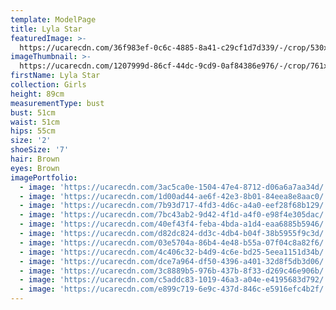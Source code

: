 ```yaml
---
template: ModelPage
title: Lyla Star
featuredImage: >-
  https://ucarecdn.com/36f983ef-0c6c-4885-8a41-c29cf1d7d339/-/crop/530x275/0,0/-/preview/
imageThumbnail: >-
  https://ucarecdn.com/1207999d-86cf-44dc-9cd9-0af84386e976/-/crop/761x971/169,0/-/preview/
firstName: Lyla Star
collection: Girls
height: 89cm
measurementType: bust
bust: 51cm
waist: 51cm
hips: 55cm
size: '2'
shoeSize: '7'
hair: Brown
eyes: Brown
imagePortfolio:
  - image: 'https://ucarecdn.com/3ac5ca0e-1504-47e4-8712-d06a6a7aa34d/'
  - image: 'https://ucarecdn.com/1d00ad44-ae6f-42e3-8b01-84eea8e8aac0/'
  - image: 'https://ucarecdn.com/7b93d717-4fd3-4d6c-a4a0-eef28f68b129/'
  - image: 'https://ucarecdn.com/7bc43ab2-9d42-4f1d-a4f0-e98f4e305dac/'
  - image: 'https://ucarecdn.com/40ef43f4-feba-4bda-a1d4-eaa6885b5946/'
  - image: 'https://ucarecdn.com/d82dc824-dd3c-4db4-b04f-38b5955f9c3d/'
  - image: 'https://ucarecdn.com/03e5704a-86b4-4e48-b55a-07f04c8a82f6/'
  - image: 'https://ucarecdn.com/4c406c32-b4d9-4c6e-bd25-5eea1151d34b/'
  - image: 'https://ucarecdn.com/dce7a964-df50-4396-a401-32d8f5db3d06/'
  - image: 'https://ucarecdn.com/3c8889b5-976b-437b-8f33-d269c46e906b/'
  - image: 'https://ucarecdn.com/c5addc83-1019-46a3-a04e-e4195683d792/'
  - image: 'https://ucarecdn.com/e899c719-6e9c-437d-846c-e5916efc4b2f/'
---
```


